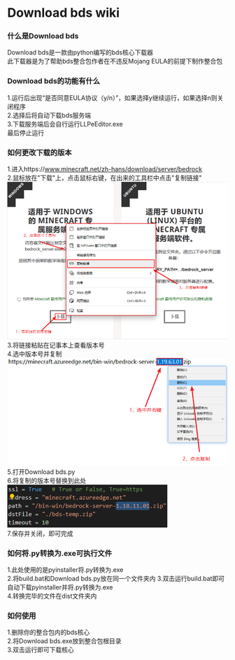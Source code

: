 # Download bds wiki

### 什么是Download bds 
Download bds是一款由python编写的bds核心下载器   
此下载器是为了帮助bds整合包作者在不违反Mojang EULA的前提下制作整合包  

### Download bds的功能有什么
1.运行后出现“是否同意EULA协议（y/n）”，如果选择y继续运行，如果选择n则关闭程序  
2.选择后将自动下载bds服务端   
3.下载服务端后会自行运行LLPeEditor.exe     
最后停止运行

### 如何更改下载的版本
1.进入https://www.minecraft.net/zh-hans/download/server/bedrock  
2.鼠标放在"下载"上，点击鼠标右键，在出来的工具栏中点击"复制链接"   
![链接](picture/官网.png "链接")   
3.将链接粘贴在记事本上查看版本号     
4.选中版本号并复制
![版本号复制](picture/记事本.png "版本号复制")  
5.打开Download bds.py    
6.将复制的版本号替换到此处   
![版本号替换](picture/VSCode.png "版本号替换")  
7.保存并关闭，即可完成  

### 如何将.py转换为.exe可执行文件
1.此处使用的是pyinstaller将.py转换为.exe  
2.将build.bat和Download bds.py放在同一个文件夹内
3.双击运行build.bat即可自动下载pyinstaller并将.py转换为.exe   
4.转换完毕的文件在dist文件夹内  

### 如何使用
1.删除你的整合包内的bds核心   
2.将Download bds.exe放到整合包根目录     
3.双击运行即可下载核心
